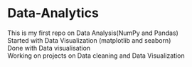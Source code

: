 # Data-Analytics
This is my first repo on Data Analysis(NumPy and Pandas)<br>
Started with Data Visualization (matplotlib and seaborn)<br>
Done with Data visualisation<br>
Working on projects on Data cleaning and Data Visualization <br>
